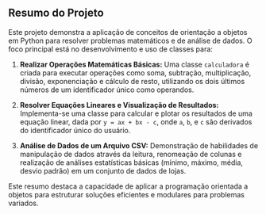 ## Resumo do Projeto

Este projeto demonstra a aplicação de conceitos de orientação a objetos em Python para resolver problemas matemáticos e de análise de dados. O foco principal está no desenvolvimento e uso de classes para:

1. **Realizar Operações Matemáticas Básicas:** Uma classe `calculadora` é criada para executar operações como soma, subtração, multiplicação, divisão, exponenciação e cálculo de resto, utilizando os dois últimos números de um identificador único como operandos.

2. **Resolver Equações Lineares e Visualização de Resultados:** Implementa-se uma classe para calcular e plotar os resultados de uma equação linear, dada por `y = ax + bx - c`, onde `a`, `b`, e `c` são derivados do identificador único do usuário.

3. **Análise de Dados de um Arquivo CSV:** Demonstração de habilidades de manipulação de dados através da leitura, renomeação de colunas e realização de análises estatísticas básicas (mínimo, máximo, média, desvio padrão) em um conjunto de dados de lojas.

Este resumo destaca a capacidade de aplicar a programação orientada a objetos para estruturar soluções eficientes e modulares para problemas variados.
